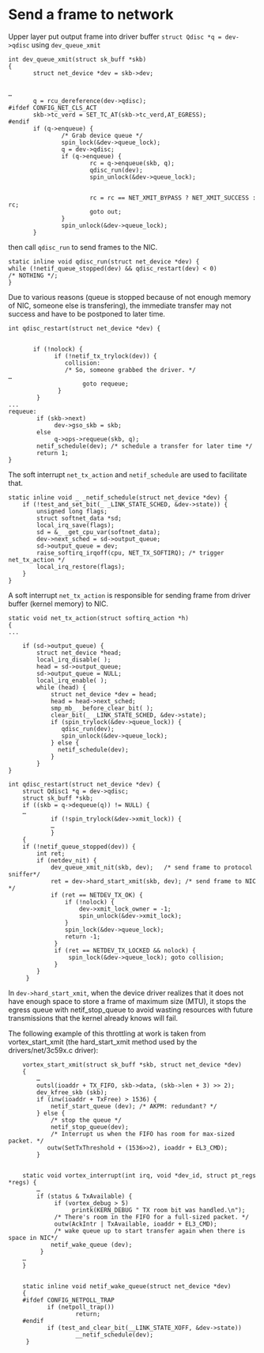 ﻿# Send a frame to network

Upper layer put output frame into driver buffer `struct Qdisc *q = dev->qdisc` using `dev_queue_xmit`

    int dev_queue_xmit(struct sk_buff *skb)
    {
           struct net_device *dev = skb->dev;
    
    
    …
           q = rcu_dereference(dev->qdisc);
    #ifdef CONFIG_NET_CLS_ACT
           skb->tc_verd = SET_TC_AT(skb->tc_verd,AT_EGRESS);
    #endif
           if (q->enqueue) {
                   /* Grab device queue */
                   spin_lock(&dev->queue_lock);
                   q = dev->qdisc;
                   if (q->enqueue) {
                           rc = q->enqueue(skb, q);
                           qdisc_run(dev);
                           spin_unlock(&dev->queue_lock);
    
    
                           rc = rc == NET_XMIT_BYPASS ? NET_XMIT_SUCCESS : rc;
                           goto out;
                   }
                   spin_unlock(&dev->queue_lock);
           }

then call `qdisc_run` to send frames to the NIC.

    static inline void qdisc_run(struct net_device *dev) {
    while (!netif_queue_stopped(dev) && qdisc_restart(dev) < 0)
    /* NOTHING */;
    }

Due to various reasons (queue is stopped because of not enough memory of NIC, someone else is transfering), 
the immediate transfer may not success and have to be postponed to later time.

    int qdisc_restart(struct net_device *dev) {
    
    
           if (!nolock) {
                 if (!netif_tx_trylock(dev)) {
                    collision:
                    /* So, someone grabbed the driver. */
    …
                         goto requeue;
                  }
            }
    ...
    requeue:
            if (skb->next)
                 dev->gso_skb = skb;
            else
                 q->ops->requeue(skb, q);
            netif_schedule(dev); /* schedule a transfer for later time */
            return 1;
    }
    
The soft interrupt `net_tx_action` and `netif_schedule` are used to facilitate that.    

    static inline void _ _netif_schedule(struct net_device *dev) {
        if (!test_and_set_bit(_ _LINK_STATE_SCHED, &dev->state)) {
            unsigned long flags;
            struct softnet_data *sd;  
            local_irq_save(flags);
            sd = &_ _get_cpu_var(softnet_data);
            dev->next_sched = sd->output_queue;
            sd->output_queue = dev;
            raise_softirq_irqoff(cpu, NET_TX_SOFTIRQ); /* trigger net_tx_action */
            local_irq_restore(flags);
        }
    }
    

A soft interrupt `net_tx_action` is responsible for sending frame from driver buffer (kernel memory) to NIC.

    static void net_tx_action(struct softirq_action *h)
    {
    ...
    
        if (sd->output_queue) {
            struct net_device *head;   
            local_irq_disable( );
            head = sd->output_queue;
            sd->output_queue = NULL;
            local_irq_enable( );   
            while (head) {
                struct net_device *dev = head;
                head = head->next_sched;   
                smp_mb_ _before_clear_bit( );
                clear_bit(_ _LINK_STATE_SCHED, &dev->state);   
                if (spin_trylock(&dev->queue_lock)) {
                   qdisc_run(dev);
                   spin_unlock(&dev->queue_lock);
                } else {
                  netif_schedule(dev);
                }
            }
    }
    
    int qdisc_restart(struct net_device *dev) {
        struct Qdisc1 *q = dev->qdisc;
        struct sk_buff *skb;   
        if ((skb = q->dequeue(q)) != NULL) {
        …
                if (!spin_trylock(&dev->xmit_lock)) {
                …
                }
        {
        if (!netif_queue_stopped(dev)) {
            int ret;
            if (netdev_nit) {
                dev_queue_xmit_nit(skb, dev);   /* send frame to protocol sniffer*/
                ret = dev->hard_start_xmit(skb, dev); /* send frame to NIC */
                if (ret == NETDEV_TX_OK) {
                    if (!nolock) {
                        dev->xmit_lock_owner = -1;
                        spin_unlock(&dev->xmit_lock);
                    }
                    spin_lock(&dev->queue_lock);
                    return -1;
                 }
                 if (ret == NETDEV_TX_LOCKED && nolock) {
                     spin_lock(&dev->queue_lock); goto collision;
                 }
            }
         }


In `dev->hard_start_xmit`, when the device driver realizes that it does not have enough space to store a 
frame of maximum size (MTU), it stops the egress queue with netif_stop_queue to avoid wasting resources with future 
transmissions that the kernel already knows will fail.

The following example of this throttling at work is taken from vortex_start_xmit (the hard_start_xmit method used 
by the drivers/net/3c59x.c driver):

        vortex_start_xmit(struct sk_buff *skb, struct net_device *dev)
        {
            …
            outsl(ioaddr + TX_FIFO, skb->data, (skb->len + 3) >> 2);
            dev_kfree_skb (skb);
            if (inw(ioaddr + TxFree) > 1536) {
                netif_start_queue (dev); /* AKPM: redundant? */
            } else {
                /* stop the queue */
                netif_stop_queue(dev);
                /* Interrupt us when the FIFO has room for max-sized packet. */
               outw(SetTxThreshold + (1536>>2), ioaddr + EL3_CMD);
            }
        
        
        static void vortex_interrupt(int irq, void *dev_id, struct pt_regs *regs) {
            …
            if (status & TxAvailable) {
                 if (vortex_debug > 5)
                      printk(KERN_DEBUG " TX room bit was handled.\n");
                 /* There's room in the FIFO for a full-sized packet. */
                 outw(AckIntr | TxAvailable, ioaddr + EL3_CMD);
                 /* wake queue up to start transfer again when there is space in NIC*/
                netif_wake_queue (dev);
             }
        …
        }
        
        
        static inline void netif_wake_queue(struct net_device *dev)
        {
        #ifdef CONFIG_NETPOLL_TRAP
               if (netpoll_trap())
                       return;
        #endif
               if (test_and_clear_bit(__LINK_STATE_XOFF, &dev->state))
                       __netif_schedule(dev);
         }

